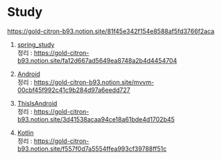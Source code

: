 # Study
https://gold-citron-b93.notion.site/81f45e342f154e8588af5fd3766f2aca

1. [spring_study](/spring_study)<br>
    정리 : https://gold-citron-b93.notion.site/fa12d667ad5649ea8748a2b4d4454704

2. [Android](/Android)<br>
    정리 : https://gold-citron-b93.notion.site/mvvm-00cbf45f992c41c9b284d97a6eedd727

3. [ThisIsAndroid](/ThisisAndroid)<br>
    정리 : https://gold-citron-b93.notion.site/3d41538acaa94ce18a61bde4d1702b45

4. [Kotlin](/Kotlin)<br>
    정리 : https://gold-citron-b93.notion.site/f557f0d7a5554ffea993cf39788ff51c